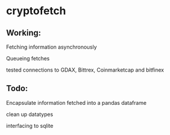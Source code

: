 # cryptofetch

## Working:
Fetching information asynchronously

Queueing fetches

tested connections to GDAX, Bittrex, Coinmarketcap and bitfinex

## Todo:
Encapsulate information fetched into a pandas dataframe

clean up datatypes

interfacing to sqlite
